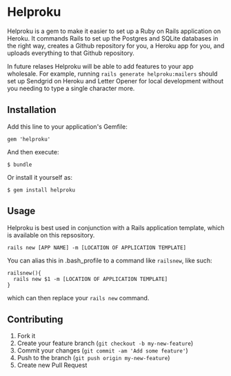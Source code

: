 # Helproku

Helproku is a gem to make it easier to set up a Ruby on Rails application on Heroku. It commands Rails to set up the Postgres and SQLite databases in the right way, creates a Github repository for you, a Heroku app for you, and uploads everything to that Github repository.

In future relases Helproku will be able to add features to your app wholesale. For example, running `rails generate helproku:mailers` should set up Sendgrid on Heroku and Letter Opener for local development without you needing to type a single character more.

## Installation

Add this line to your application's Gemfile:

    gem 'helproku'

And then execute:

    $ bundle

Or install it yourself as:

    $ gem install helproku

## Usage

Helproku is best used in conjunction with a Rails application template, which is available on this repsository.

    rails new [APP NAME] -m [LOCATION OF APPLICATION TEMPLATE]

You can alias this in .bash_profile to a command like `railsnew`, like such:

    railsnew(){
      rails new $1 -m [LOCATION OF APPLICATION TEMPLATE]
    }

which can then replace your `rails new` command.

## Contributing

1. Fork it
2. Create your feature branch (`git checkout -b my-new-feature`)
3. Commit your changes (`git commit -am 'Add some feature'`)
4. Push to the branch (`git push origin my-new-feature`)
5. Create new Pull Request
